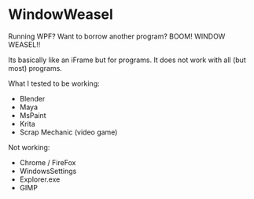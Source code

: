 # WindowWeasel

Running WPF? Want to borrow another program? BOOM! WINDOW WEASEL!!

Its basically like an iFrame but for programs. It does not work with all (but most) programs.

What I tested to be working:
* Blender
* Maya
* MsPaint
* Krita
* Scrap Mechanic (video game)

Not working:
* Chrome / FireFox
* WindowsSettings
* Explorer.exe
* GIMP
